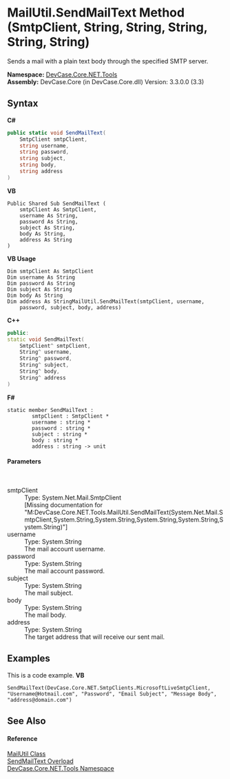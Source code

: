 # MailUtil.SendMailText Method (SmtpClient, String, String, String, String, String)
 

Sends a mail with a plain text body through the specified SMTP server.

**Namespace:**&nbsp;<a href="N_DevCase_Core_NET_Tools">DevCase.Core.NET.Tools</a><br />**Assembly:**&nbsp;DevCase.Core (in DevCase.Core.dll) Version: 3.3.0.0 (3.3)

## Syntax

**C#**<br />
``` C#
public static void SendMailText(
	SmtpClient smtpClient,
	string username,
	string password,
	string subject,
	string body,
	string address
)
```

**VB**<br />
``` VB
Public Shared Sub SendMailText ( 
	smtpClient As SmtpClient,
	username As String,
	password As String,
	subject As String,
	body As String,
	address As String
)
```

**VB Usage**<br />
``` VB Usage
Dim smtpClient As SmtpClient
Dim username As String
Dim password As String
Dim subject As String
Dim body As String
Dim address As StringMailUtil.SendMailText(smtpClient, username, 
	password, subject, body, address)
```

**C++**<br />
``` C++
public:
static void SendMailText(
	SmtpClient^ smtpClient, 
	String^ username, 
	String^ password, 
	String^ subject, 
	String^ body, 
	String^ address
)
```

**F#**<br />
``` F#
static member SendMailText : 
        smtpClient : SmtpClient * 
        username : string * 
        password : string * 
        subject : string * 
        body : string * 
        address : string -> unit 

```


#### Parameters
&nbsp;<dl><dt>smtpClient</dt><dd>Type: System.Net.Mail.SmtpClient<br />\[Missing <param name="smtpClient"/> documentation for "M:DevCase.Core.NET.Tools.MailUtil.SendMailText(System.Net.Mail.SmtpClient,System.String,System.String,System.String,System.String,System.String)"\]</dd><dt>username</dt><dd>Type: System.String<br />The mail account username.</dd><dt>password</dt><dd>Type: System.String<br />The mail account password.</dd><dt>subject</dt><dd>Type: System.String<br />The mail subject.</dd><dt>body</dt><dd>Type: System.String<br />The mail body.</dd><dt>address</dt><dd>Type: System.String<br />The target address that will receive our sent mail.</dd></dl>

## Examples
This is a code example. 
**VB**<br />
``` VB
SendMailText(DevCase.Core.NET.SmtpClients.MicrosoftLiveSmtpClient, "Username@Hotmail.com", "Password", "Email Subject", "Message Body", "address@domain.com")
```


## See Also


#### Reference
<a href="T_DevCase_Core_NET_Tools_MailUtil">MailUtil Class</a><br /><a href="Overload_DevCase_Core_NET_Tools_MailUtil_SendMailText">SendMailText Overload</a><br /><a href="N_DevCase_Core_NET_Tools">DevCase.Core.NET.Tools Namespace</a><br />